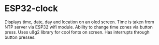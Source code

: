 # ESP32-clock
Displays time, date, day and location on an oled screen.
Time is taken from NTP server via ESP32 wifi module.
Ability to change time zones via button press.
Uses u8g2 library for cool fonts on screen.
Has interrupts through button presses.
